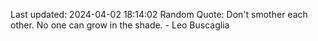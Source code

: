 Last updated: 2024-04-02 18:14:02
Random Quote: Don't smother each other. No one can grow in the shade. - Leo Buscaglia